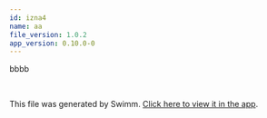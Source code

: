 ```yaml
---
id: izna4
name: aa
file_version: 1.0.2
app_version: 0.10.0-0
---
```


bbbb

<br/>

This file was generated by Swimm. [Click here to view it in the app](http://localhost:5000/repos/Z2l0aHViJTNBJTNBdDElM0ElM0FlcmFuLXN3aW1t/docs/izna4).